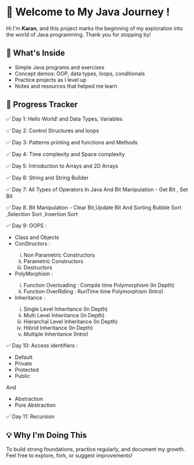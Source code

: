 <h1>🚀 Welcome to My Java Journey !</h1>
  <p>Hi I'm <strong>Karan</strong>, and this project marks the beginning of my exploration into the world of Java programming. Thank you for stopping by!</p>

  <h2>📘 What's Inside</h2>
  <ul>
    <li>Simple Java programs and exercises</li>
    <li>Concept demos: OOP, data types, loops, conditionals</li>
    <li>Practice projects as I level up</li>
    <li>Notes and resources that helped me learn</li>
  </ul>

  <h2>📅 Progress Tracker</h2>
  <div class="progress">
    <p>✅ Day 1: Hello World! and Data Types, Variables </p>
    <p>✅ Day 2: Control Structures and loops</p>
    <p>✅ Day 3: Patterns printing and functions and Methods </p>
    <p>✅ Day 4: Time complexity and Space complexity </p>
    <p>✅ Day 5: Introduction to Arrays and 2D Arrays </p>
    <p>✅ Day 6: String and String Builder </p>
    <p>✅ Day 7: All Types of Operators In Java And Bit Manipulation - Get Bit , Set Bit</p>
    <p>✅ Day 8: Bit Manipulation - Clear Bit,Update Bit And Sorting Bubble Sort ,Selection Sort ,Insertion Sort</p>
    <p>✅ Day 9: OOPS :
    <ul>
      <li>Class and Objects</li>
      <li>ConStructors :</li>
        <ol type ='i'>
          <li>Non Parametric Constructors</li>
          <li>Parametric Constructors </li>
          <li>Destructors</li>
        </ol>
      <li>PolyMorphism :</li>
         <ol type= 'i'>
          <li>Function Overloading : Compile time Polymorphism (In Depth)</li>
          <li>Function OverRiding : RunTime time Polymorphism (Intro)</li>
         </ol>
      <li>Inheritance :</li>
        <ol type ='i'>
         <li>Single Level Inheritance (In Depth) </li>
         <li>Multi Level Inheritance (In Depth)</li>
         <li>Hierarchal Level Inheritance (In Depth)</li>
         <li>Hibrid Inheritance (In Depth)</li>
         <li>Multiple Inheritance (Intro)</li>
       </ol>
   </ul>
   </p>
   <p>✅ Day 10: Access identifiers :
   <ul>
     <li>Default</li>
     <li>Private</li>
     <li>Protected</li>
     <li>Public</li>
   </ul>
   And <ul>
        <li>Abstraction</li>
        <li>Pure Abstraction</li>
    </ul>
   </p>
    <p>✅ Day 11: Recursion</p>
  </div>

  <h2>💡 Why I'm Doing This</h2>
  <p>To build strong foundations, practice regularly, and document my growth. Feel free to explore, fork, or suggest improvements!</p>
